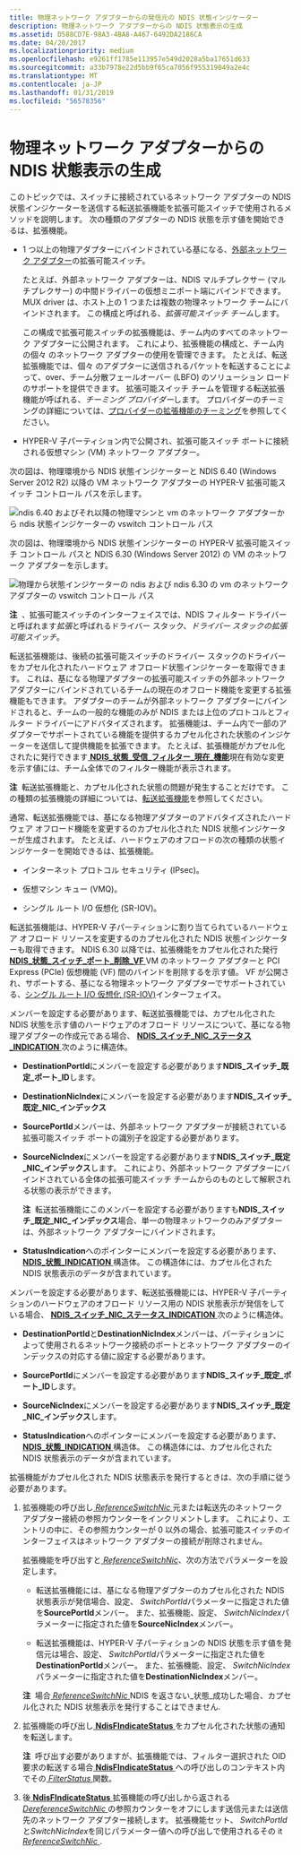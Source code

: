 ```yaml
---
title: 物理ネットワーク アダプターからの発信元の NDIS 状態インジケーター
description: 物理ネットワーク アダプターからの NDIS 状態表示の生成
ms.assetid: D588CD7E-98A3-4BA8-A467-6492DA2186CA
ms.date: 04/20/2017
ms.localizationpriority: medium
ms.openlocfilehash: e9261ff1785e113957e549d2028a5ba17651d633
ms.sourcegitcommit: a33b7978e22d5bb9f65ca7056f955319049a2e4c
ms.translationtype: MT
ms.contentlocale: ja-JP
ms.lasthandoff: 01/31/2019
ms.locfileid: "56578356"
---
```

# <a name="originating-ndis-status-indications-from-physical-network-adapters"></a>物理ネットワーク アダプターからの NDIS 状態表示の生成


このトピックでは、スイッチに接続されているネットワーク アダプターの NDIS 状態インジケーターを送信する転送拡張機能を拡張可能スイッチで使用されるメソッドを説明します。 次の種類のアダプターの NDIS 状態を示す値を開始できるは、拡張機能。

-   1 つ以上の物理アダプターにバインドされている基になる、[外部ネットワーク アダプター](external-network-adapters.md)の拡張可能スイッチ。

    たとえば、外部ネットワーク アダプターは、NDIS マルチプレクサー (マルチプレクサー) の中間ドライバーの仮想ミニポート端にバインドできます。 MUX driver は、ホスト上の 1 つまたは複数の物理ネットワーク チームにバインドされます。 この構成と呼ばれる、*拡張可能スイッチ チーム*します。

    この構成で拡張可能スイッチの拡張機能は、チーム内のすべてのネットワーク アダプターに公開されます。 これにより、拡張機能の構成と、チーム内の個々 のネットワーク アダプターの使用を管理できます。 たとえば、転送拡張機能では、個々 のアダプターに送信されるパケットを転送することによって、over、チーム分散フェールオーバー (LBFO) のソリューション ロードのサポートを提供できます。 拡張可能スイッチ チームを管理する転送拡張機能が呼ばれる、*チーミング プロバイダー*します。 プロバイダーのチーミングの詳細については、[プロバイダーの拡張機能のチーミング](teaming-provider-extensions.md)を参照してください。

-   HYPER-V 子パーティション内で公開され、拡張可能スイッチ ポートに接続される仮想マシン (VM) ネットワーク アダプター。

次の図は、物理環境から NDIS 状態インジケーターと NDIS 6.40 (Windows Server 2012 R2) 以降の VM ネットワーク アダプターの HYPER-V 拡張可能スイッチ コントロール パスを示します。

![ndis 6.40 およびそれ以降の物理マシンと vm のネットワーク アダプターから ndis 状態インジケーターの vswitch コントロール パス](images/vswitch-status-controlpath3-ndis640.png)

次の図は、物理環境から NDIS 状態インジケーターの HYPER-V 拡張可能スイッチ コントロール パスと NDIS 6.30 (Windows Server 2012) の VM のネットワーク アダプターを示します。

![物理から状態インジケーターの ndis および ndis 6.30 の vm のネットワーク アダプターの vswitch コントロール パス](images/vswitch-status-controlpath3.png)

**注**  、拡張可能スイッチのインターフェイスでは、NDIS フィルター ドライバーと呼ばれます*拡張*と呼ばれるドライバー スタック、*ドライバー スタックの拡張可能スイッチ*。

 

転送拡張機能は、後続の拡張可能スイッチのドライバー スタックのドライバーをカプセル化されたハードウェア オフロード状態インジケーターを取得できます。 これは、基になる物理アダプターの拡張可能スイッチの外部ネットワーク アダプターにバインドされているチームの現在のオフロード機能を変更する拡張機能もできます。 アダプターのチームが外部ネットワーク アダプターにバインドされると、チームの一般的な機能のみが NDIS または上位のプロトコルとフィルター ドライバーにアドバタイズされます。 拡張機能は、チーム内で一部のアダプターでサポートされている機能を提供するカプセル化された状態のインジケーターを送信して提供機能を拡張できます。 たとえば、拡張機能がカプセル化されたに発行できます[ **NDIS\_状態\_受信\_フィルター\_現在\_機能**](https://msdn.microsoft.com/library/windows/hardware/hh439814)現在有効な変更を示す値には、チーム全体でのフィルター機能が表示されます。

**注**  転送拡張機能と、カプセル化された状態の問題が発生することだけです。 この種類の拡張機能の詳細については、[転送拡張機能](forwarding-extensions.md)を参照してください。

 

通常、転送拡張機能では、基になる物理アダプターのアドバタイズされたハードウェア オフロード機能を変更するのカプセル化された NDIS 状態インジケーターが生成されます。 たとえば、ハードウェアのオフロードの次の種類の状態インジケーターを開始できるは、拡張機能。

-   インターネット プロトコル セキュリティ (IPsec)。

-   仮想マシン キュー (VMQ)。

-   シングル ルート I/O 仮想化 (SR-IOV)。

転送拡張機能は、HYPER-V 子パーティションに割り当てられているハードウェア オフロード リソースを変更するのカプセル化された NDIS 状態インジケーターも取得できます。 NDIS 6.30 以降では、拡張機能をカプセル化された発行[ **NDIS\_状態\_スイッチ\_ポート\_削除\_VF** ](https://msdn.microsoft.com/library/windows/hardware/hh598206)VM のネットワーク アダプターと PCI Express (PCIe) 仮想機能 (VF) 間のバインドを削除するを示す値。 VF が公開され、サポートする、基になる物理ネットワーク アダプターでサポートされている、[シングル ルート I/O 仮想化 (SR-IOV)](single-root-i-o-virtualization--sr-iov-.md)インターフェイス。

メンバーを設定する必要があります、転送拡張機能では、カプセル化された NDIS 状態を示す値のハードウェアのオフロード リソースについて、基になる物理アダプターの作成元である場合、 [ **NDIS\_スイッチ\_NIC\_ステータス\_INDICATION** ](https://msdn.microsoft.com/library/windows/hardware/hh598217)次のように構造体。

-   **DestinationPortId**にメンバーを設定する必要があります**NDIS\_スイッチ\_既定\_ポート\_ID**します。
-   **DestinationNicIndex**にメンバーを設定する必要があります**NDIS\_スイッチ\_既定\_NIC\_インデックス**

-   **SourcePortId**メンバーは、外部ネットワーク アダプターが接続されている拡張可能スイッチ ポートの識別子を設定する必要があります。

-   **SourceNicIndex**にメンバーを設定する必要があります**NDIS\_スイッチ\_既定\_NIC\_インデックス**します。 これにより、外部ネットワーク アダプターにバインドされている全体の拡張可能スイッチ チームからのものとして解釈される状態の表示ができます。

    **注**  転送拡張機能にこのメンバーを設定する必要がありますも**NDIS\_スイッチ\_既定\_NIC\_インデックス**場合、単一の物理ネットワークのみアダプターは、外部ネットワーク アダプターにバインドされます。

     

-   **StatusIndication**へのポインターにメンバーを設定する必要があります、 [ **NDIS\_状態\_INDICATION** ](https://msdn.microsoft.com/library/windows/hardware/ff567373)構造体。 この構造体には、カプセル化された NDIS 状態表示のデータが含まれています。

メンバーを設定する必要があります、転送拡張機能には、HYPER-V 子パーティションのハードウェアのオフロード リソース用の NDIS 状態表示が発信をしている場合、 [ **NDIS\_スイッチ\_NIC\_ステータス\_INDICATION** ](https://msdn.microsoft.com/library/windows/hardware/hh598217)次のように構造体。

-   **DestinationPortId**と**DestinationNicIndex**メンバーは、パーティションによって使用されるネットワーク接続のポートとネットワーク アダプターのインデックスの対応する値に設定する必要があります。

-   **SourcePortId**にメンバーを設定する必要があります**NDIS\_スイッチ\_既定\_ポート\_ID**します。

-   **SourceNicIndex**にメンバーを設定する必要があります**NDIS\_スイッチ\_既定\_NIC\_インデックス**します。

-   **StatusIndication**へのポインターにメンバーを設定する必要があります、 [ **NDIS\_状態\_INDICATION** ](https://msdn.microsoft.com/library/windows/hardware/ff567373)構造体。 この構造体には、カプセル化された NDIS 状態表示のデータが含まれています。

拡張機能がカプセル化された NDIS 状態表示を発行するときは、次の手順に従う必要があります。

1.  拡張機能の呼び出し[ *ReferenceSwitchNic* ](https://msdn.microsoft.com/library/windows/hardware/hh598294)元または転送先のネットワーク アダプター接続の参照カウンターをインクリメントします。 これにより、エントリの中に、その参照カウンターが 0 以外の場合、拡張可能スイッチのインターフェイスはネットワーク アダプターの接続が削除されません。

    拡張機能を呼び出すと[ *ReferenceSwitchNic*](https://msdn.microsoft.com/library/windows/hardware/hh598294)、次の方法でパラメーターを設定します。

    -   転送拡張機能には、基になる物理アダプターのカプセル化された NDIS 状態表示が発信場合、設定、 *SwitchPortId*パラメーターに指定された値を**SourcePortId**メンバー。 また、拡張機能、設定、 *SwitchNicIndex*パラメーターに指定された値を**SourceNicIndex**メンバー。

    -   転送拡張機能は、HYPER-V 子パーティションの NDIS 状態を示す値を発信元は場合、設定、 *SwitchPortId*パラメーターに指定された値を**DestinationPortId**メンバー。 また、拡張機能、設定、 *SwitchNicIndex*パラメーターに指定された値を**DestinationNicIndex**メンバー。

    **注**  場合[ *ReferenceSwitchNic* ](https://msdn.microsoft.com/library/windows/hardware/hh598294) NDIS を返さない\_状態\_成功した場合、カプセル化された NDIS 状態表示を発行することはできません.

     

2.  拡張機能の呼び出し[ **NdisFIndicateStatus** ](https://msdn.microsoft.com/library/windows/hardware/ff561824)をカプセル化された状態の通知を転送します。

    **注**  呼び出す必要がありますが、拡張機能では、フィルター選択された OID 要求の転送する場合[ **NdisFIndicateStatus** ](https://msdn.microsoft.com/library/windows/hardware/ff561824)への呼び出しのコンテキスト内でその[ *FilterStatus* ](https://msdn.microsoft.com/library/windows/hardware/ff549973)関数。

     

3.  後[ **NdisFIndicateStatus** ](https://msdn.microsoft.com/library/windows/hardware/ff561824)拡張機能の呼び出しから返される[ *DereferenceSwitchNic* ](https://msdn.microsoft.com/library/windows/hardware/hh598141)の参照カウンターをオフにします送信元または送信先のネットワーク アダプター接続します。 拡張機能セット、 *SwitchPortId*と*SwitchNicIndex*を同じパラメーター値への呼び出しで使用されるその it [ *ReferenceSwitchNic* ](https://msdn.microsoft.com/library/windows/hardware/hh598294).

 

 





